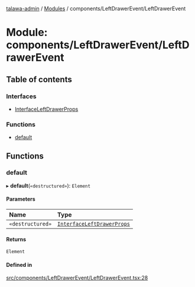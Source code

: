 [talawa-admin](../README.md) / [Modules](../modules.md) / components/LeftDrawerEvent/LeftDrawerEvent

# Module: components/LeftDrawerEvent/LeftDrawerEvent

## Table of contents

### Interfaces

- [InterfaceLeftDrawerProps](../interfaces/components_LeftDrawerEvent_LeftDrawerEvent.InterfaceLeftDrawerProps.md)

### Functions

- [default](components_LeftDrawerEvent_LeftDrawerEvent.md#default)

## Functions

### default

▸ **default**(`«destructured»`): `Element`

#### Parameters

| Name | Type |
| :------ | :------ |
| `«destructured»` | [`InterfaceLeftDrawerProps`](../interfaces/components_LeftDrawerEvent_LeftDrawerEvent.InterfaceLeftDrawerProps.md) |

#### Returns

`Element`

#### Defined in

[src/components/LeftDrawerEvent/LeftDrawerEvent.tsx:28](https://github.com/Anvita0305/talawa-admin/blob/cdb95af/src/components/LeftDrawerEvent/LeftDrawerEvent.tsx#L28)
